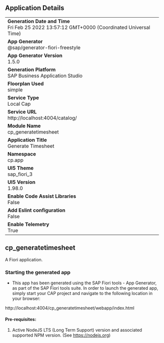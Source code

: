 ## Application Details
|               |
| ------------- |
|**Generation Date and Time**<br>Fri Feb 25 2022 13:57:12 GMT+0000 (Coordinated Universal Time)|
|**App Generator**<br>@sap/generator-fiori-freestyle|
|**App Generator Version**<br>1.5.0|
|**Generation Platform**<br>SAP Business Application Studio|
|**Floorplan Used**<br>simple|
|**Service Type**<br>Local Cap|
|**Service URL**<br>http://localhost:4004/catalog/
|**Module Name**<br>cp_generatetimesheet|
|**Application Title**<br>Generate Timesheet|
|**Namespace**<br>cp.app|
|**UI5 Theme**<br>sap_fiori_3|
|**UI5 Version**<br>1.98.0|
|**Enable Code Assist Libraries**<br>False|
|**Add Eslint configuration**<br>False|
|**Enable Telemetry**<br>True|

## cp_generatetimesheet

A Fiori application.

### Starting the generated app

-   This app has been generated using the SAP Fiori tools - App Generator, as part of the SAP Fiori tools suite.  In order to launch the generated app, simply start your CAP project and navigate to the following location in your browser:

http://localhost:4004/cp_generatetimesheet/webapp/index.html

#### Pre-requisites:

1. Active NodeJS LTS (Long Term Support) version and associated supported NPM version.  (See https://nodejs.org)


